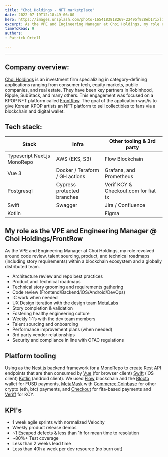 ```yaml
---
title: "Choi Holdings - NFT marketplace"
date: 2022-07-19T12:18:49-06:00
hero: https://images.unsplash.com/photo-1654183818269-22495f928eb1?ixlib=rb-1.2.1&ixid=MnwxMjA3fDB8MHxwaG90by1wYWdlfHx8fGVufDB8fHx8&auto=format&fit=crop&w=1170&q=80
excerpt: As the VPE and Engineering Manager at Choi Holdings, my role revolved around code review, talent sourcing, product, and technical roadmaps (including story requirements) within a blockchain ecosystem and globally distributed team.
timeToRead: 9
authors:
- Patrick Ortell

---
```

---
## Company overview:
 
 [Choi Holdings](https://choiholdings.com/)  is an investment firm specializing in category-defining applications ranging from consumer tech, equity markets, public companies, and real estate. They have been key partners in Robinhood, Ripple, SubStack, and many others. This engagement was focused on a KPOP NFT platform called [FrontRow](https://collectfrontrow.com/). The goal of the application was/is to give Korean KPOP artists an NFT platform to sell collectibles to fans via a blockchain and digital wallet.


## Tech stack:
  | Stack               |Infra                         |Other tooling & 3rd party                         |
  |----------------|-------------------------------|-----------------------------|
  |Typescript Next.js MonoRepo|AWS (EKS, S3)            |Flow Blockchain            |
  |Vue 3         |Docker / Teraform / GH actions            |Grafana, and Prometheus            |
  |Postgresql          |Cypress protected branches|Verif KCY & Checkout.com for fiat tx|
  |Swift          |Swagger|Jira / Confluence |
  |Kotlin          || Figma|


## My role as the VPE and Engineering Manager @ Choi Holdings/FrontRow
As the VPE and Engineering Manager at Choi Holdings, my role revolved around code review, talent sourcing, product, and technical roadmaps (including story requirements) within a blockchain ecosystem and a globally distributed team. 
- Architecture review and repo best practices  
 - Product and Technical roadmaps 
 - Technical story grooming and requirements gathering 
 - Code review (Frontend/Backend/iOS/Android/DevOps) 
 - IC work when needed 
 - UX Design iteration with the design team [MetaLabs](https://www.metalab.com/)
 - Story completion & validation
 - Fostering healthy engineering culture 
 - Weekly 1:1’s with the dev team members 
 - Talent sourcing and onboarding 
 - Performance improvement plans (when needed) 
 - 3rd party vendor relationships 
 - Security and compliance  in line with OFAC regulations


## Platform tooling
Using as the [Nest.js](https://nestjs.com/) backend framework for a MonoRepo to create Rest API endpoints that are then consumed by [Vue](https://vuejs.org/) (for browser client) [Swift](https://developer.apple.com/swift/) (iOS client) [Kotlin](https://kotlinlang.org/) (android client). We used [Flow](https://www.onflow.org/) blockchain and the [Blocto](https://docs.blocto.app/) wallet for FUSD payments, [MetaMask](https://metamask.io/) with [Commerce.Coinbase](https://commerce.coinbase.com/?lang=en) for other crypto (eth, btc) payments, and [Checkout](https://www.checkout.com/) for fita-based payments and [Veriff](https://www.veriff.com/identity-verification) for KCY. 

## KPI's
 - 1 week agile sprints with normalized Velocity
 - Weekly product release demos
 - ~1 Escaped defects & less than 1h for mean time to resolution 
 - ~80%+ Test coverage
 - Less than 2 weeks lead time
 - Less than 40h a week per dev resource (no burn out)





